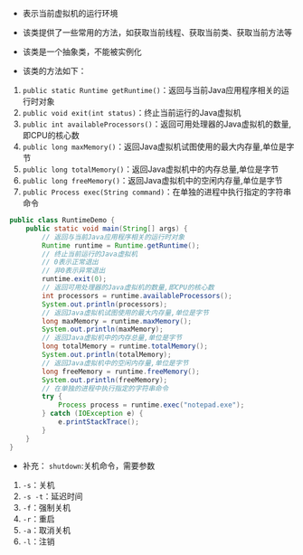 * 表示当前虚拟机的运行环境
* 该类提供了一些常用的方法，如获取当前线程、获取当前类、获取当前方法等
* 该类是一个抽象类，不能被实例化

* 该类的方法如下：

1. ```public static Runtime getRuntime()```：返回与当前Java应用程序相关的运行时对象
2. ```public void exit(int status)```：终止当前运行的Java虚拟机
3. ```public int availableProcessors()```：返回可用处理器的Java虚拟机的数量,即CPU的核心数
4. ```public long maxMemory()```：返回Java虚拟机试图使用的最大内存量,单位是字节
5. ```public long totalMemory()```：返回Java虚拟机中的内存总量,单位是字节
6. ```public long freeMemory()```：返回Java虚拟机中的空闲内存量,单位是字节
7. ```public Process exec(String command)```：在单独的进程中执行指定的字符串命令

```java
public class RuntimeDemo {
    public static void main(String[] args) {
        // 返回与当前Java应用程序相关的运行时对象
        Runtime runtime = Runtime.getRuntime();
        // 终止当前运行的Java虚拟机
        // 0表示正常退出
        // 非0表示异常退出
        runtime.exit(0);
        // 返回可用处理器的Java虚拟机的数量,即CPU的核心数
        int processors = runtime.availableProcessors();
        System.out.println(processors);
        // 返回Java虚拟机试图使用的最大内存量,单位是字节
        long maxMemory = runtime.maxMemory();
        System.out.println(maxMemory);
        // 返回Java虚拟机中的内存总量,单位是字节
        long totalMemory = runtime.totalMemory();
        System.out.println(totalMemory);
        // 返回Java虚拟机中的空闲内存量,单位是字节
        long freeMemory = runtime.freeMemory();
        System.out.println(freeMemory);
        // 在单独的进程中执行指定的字符串命令
        try {
            Process process = runtime.exec("notepad.exe");
        } catch (IOException e) {
            e.printStackTrace();
        }
    }
}
```

* 补充：
  ```shutdown```:关机命令，需要参数

1. ```-s```：关机
2. ```-s -t```：延迟时间
3. ```-f```：强制关机
4. ```-r```：重启
5. ```-a```：取消关机
6. ```-l```：注销